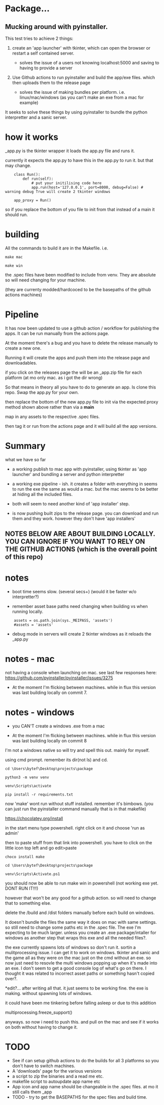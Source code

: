 # Package...

## Mucking around with pyinstaller. 

This test tries to achieve 2 things:

1. create an 'app launcher' with tkinter, which can open the browser or restart a self contained server.

	- solves the issue of a users not knowing localhost:5000 and saving to having to provide a server

2. Use Github actions to run pyinstaller and build the app/exe files. which then uploads them to the release page

	- solves the issue of making bundles per platform. i.e. linux/mac/windows (as you can't make an exe from a mac for example)


It seeks to solve these things by using pyinstaller to bundle the python interpretter and a sanic server.


# how it works

\_app.py is the tkinter wrapper it loads the app.py file and runs it.

currently it expects the app.py to have this in the app.py to run it. but that may change.

```
	class Run():
	    def run(self):
	    	# put your initilising code here
	        app.run(host='127.0.0.1', port=8000, debug=False) # warning debug True will create 2 tkinter windows

	app_proxy = Run()
```

so if you replace the bottom of you file to init from that instead of a main it should run.


# building

All the commands to build it are in the Makefile. i.e.

```
make mac

make win
```

the .spec files have been modified to include from venv. They are absolute so will need changing for your machine.

(they are currenty modded/hardcoced to be the basepaths of the github actions machines)


# Pipeline

It has now been updated to use a github action / workflow for publishing the apps. It can be run manually from the actions page.

At the moment there's a bug and you have to delete the release manually to create a new one.

Running it will create the apps and push them into the release page and downloadables.

if you click on the releases page the will be an _app.zip file for each platform (at mo only mac. as i got the dir wrong)

So that means in theory all you have to do to generate an app. Is clone this repo. Swap the app.py for your own. 

then replace the bottom of the new app.py file to init via the expected proxy method shown above rather than via a __main__

map in any assets to the respective .spec files.

then tag it or run from the actions page and it will build all the app versions.


# Summary

what we have so far

- a working publish to mac app with pyinstaller, using tkinter as 'app launcher' and bundling a server and python interpretter

- a working exe pipeline - ish. it creates a folder with everything in seems to run the exe the same as would a mac. but the mac seems to be better at hiding all the included files.

- both will seem to need another kind of 'app installer' step.

- is now pushing built zips to the release page. you can download and run them and they work. however they don't have 'app installers'


## NOTES BELOW ARE ABOUT BUILDING LOCALLY. YOU CAN IGNORE IF YOU WANT TO RELY ON THE GITHUB ACTIONS (which is the overall point of this repo)

# notes

- boot time seems slow. (several secs+) (would it be faster w/o interpretter?)

- remember asset base paths need changing when building vs when running locally.
```
	assets = os.path.join(sys._MEIPASS, 'assets')
	#assets = 'assets'
```

- debug mode in servers will create 2 tkinter windows as it reloads the \_app.py


# notes - mac

not having a console when launching on mac. see last few responses here: https://github.com/pyinstaller/pyinstaller/issues/3275

- At the moment I'm flicking between machines. while in flux this version was last building locally on commit 7.


# notes - windows

- you CAN'T create a windows .exe from a mac

- At the moment I'm flicking between machines. while in flux this version was last building locally on commit 8

I'm not a windows native so will try and spell this out. mainly for myself.

using cmd prompt. remember its dir(not ls) and cd.

```
cd \Users\bytef\Desktop\projects\package

python3 -m venv venv

venv\Scripts\activate

pip install -r requirements.txt

```

now 'make' wont run without stuff installed. remember it's bimbows. (you can just run the pyinstaller command manually that is in that makefile)

https://chocolatey.org/install

in the start menu type powershell. right click on it and choose 'run as admin'

then to paste stuff from that link into powershell. you have to click on the little icon top left and go edit>paste

```
choco install make

cd \Users\bytef\Desktop\projects\package

venv\Scripts\Activate.ps1
```

you should now be able to run make win in powershell (not working exe yet. DONT RUN IT!!!)

however that won't be any good for a github action. so will need to change that to something else.

delete the /build and /dist folders manually before each build on windows.

It doesn't bundle the files the same way it does on mac with same settings. so still need to change some paths etc in the .spec file. The exe I'm expecting to be much larger. unless you create an .exe package/intaller for windows as another step that wraps this exe and all the needed files?.

the exe currently spawns lots of windows so don't run it. sortin a mulitprocessing issue. I can get it to work on windows. tkinter and sanic and the game all as they were on the mac just on the cmd without an exe. so now just need to resovle the multi windows popping up when it's made into an exe. I don't seem to get a good console log of what's go on there. I thought it was related to incorrect asset paths or something hasn't copied over?.


*edit?... after writing all that. it just seems to be working fine. the exe is making. without spawning lots of windows. 

it could have been me tinkering before falling asleep or due to this addition

multiprocessing.freeze_support()

anyways. so now i need to push this. and pull on the mac and see if it works on both without having to change it.




# TODO
- See if can setup github actions to do the builds for all 3 platforms so you don't have to switch machines.
- A 'downloads' page for the various versions
- a script to zip the binaries and a read me etc.
- makefile script to autoupdate app name etc
- App icon and app name should be changeable in the .spec files. at mo it still calls them _app
- TODO - try to get the BASEPATHS for the spec files and build time.
